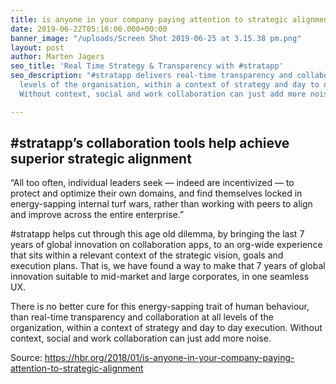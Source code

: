 ```yaml
---
title: is anyone in your company paying attention to strategic alignment?
date: 2019-06-22T05:16:06.000+00:00
banner_image: "/uploads/Screen Shot 2019-06-25 at 3.15.38 pm.png"
layout: post
author: Marten Jagers
seo_title: 'Real Time Strategy & Transparency with #stratapp'
seo_description: "#stratapp delivers real-time transparency and collaboration at all
  levels of the organisation, within a context of strategy and day to day execution.
  Without context, social and work collaboration can just add more noise."

---
```

## #stratapp’s collaboration tools help achieve superior strategic alignment

“All too often, individual leaders seek — indeed are incentivized — to protect and optimize their own domains, and find themselves locked in energy-sapping internal turf wars, rather than working with peers to align and improve across the entire enterprise.”

\#stratapp helps cut through this age old dilemma, by bringing the last 7 years of global innovation on collaboration apps, to an org-wide experience that sits within a relevant context of the strategic vision, goals and execution plans.  That is, we have found a way to make that 7 years of  global innovation suitable to mid-market and large corporates, in one seamless UX.

There is no better cure for this energy-sapping trait of human behaviour, than real-time transparency and collaboration at all levels of the organization, within a context of strategy and day to day execution.  Without context, social and work collaboration can just add more noise.

Source: https://hbr.org/2018/01/is-anyone-in-your-company-paying-attention-to-strategic-alignment